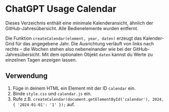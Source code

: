 # ChatGPT Usage Calendar

Dieses Verzeichnis enthält eine minimale Kalenderansicht, ähnlich der GitHub-Jahresübersicht. Alle Bedienelemente wurden entfernt. 

Die Funktion `createCalendar(element, year, daten)` erzeugt das Kalender-Grid für das angegebene Jahr. Die Ausrichtung verläuft von links nach rechts – die Wochen stehen also nebeneinander wie bei der GitHub-Jahresübersicht. 
Mit dem optionalen Objekt `daten` kannst du Werte zu einzelnen Tagen anzeigen lassen.

## Verwendung
1. Füge in deinem HTML ein Element mit der ID `calendar` ein.
2. Binde `style.css` und `calendar.js` ein.
3. Rufe z.B. `createCalendar(document.getElementById('calendar'), 2024, { '2024-01-01': '1' });` auf.
